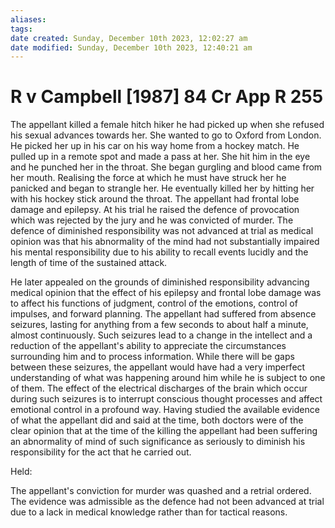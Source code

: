 ```yaml
---
aliases: 
tags: 
date created: Sunday, December 10th 2023, 12:02:27 am
date modified: Sunday, December 10th 2023, 12:40:21 am
---
```


# R v Campbell [1987] 84 Cr App R 255

The appellant killed a female hitch hiker he had picked up when she refused his sexual advances towards her. She wanted to go to Oxford from London. He picked her up in his car on his way home from a hockey match. He pulled up in a remote spot and made a pass at her. She hit him in the eye and he punched her in the throat. She began gurgling and blood came from her mouth. Realising the force at which he must have struck her he panicked and began to strangle her. He eventually killed her by hitting her with his hockey stick around the throat. The appellant had frontal lobe damage and epilepsy. At his trial he raised the defence of provocation which was rejected by the jury and he was convicted of murder. The defence of diminished responsibility was not advanced at trial as medical opinion was that his abnormality of the mind had not substantially impaired his mental responsibility due to his ability to recall events lucidly and the length of time of the sustained attack.  

  

He later appealed on the grounds of diminished responsibility advancing medical opinion that the effect of his epilepsy and frontal lobe damage was to affect his functions of judgment, control of the emotions, control of impulses, and forward planning. The appellant had suffered from absence seizures, lasting for anything from a few seconds to about half a minute, almost continuously. Such seizures lead to a change in the intellect and a reduction of the appellant's ability to appreciate the circumstances surrounding him and to process information. While there will be gaps between these seizures, the appellant would have had a very imperfect understanding of what was happening around him while he is subject to one of them. The effect of the electrical discharges of the brain which occur during such seizures is to interrupt conscious thought processes and affect emotional control in a profound way. Having studied the available evidence of what the appellant did and said at the time, both doctors were of the clear opinion that at the time of the killing the appellant had been suffering an abnormality of mind of such significance as seriously to diminish his responsibility for the act that he carried out.  

  

Held:  

  

The appellant's conviction for murder was quashed and a retrial ordered. The evidence was admissible as the defence had not been advanced at trial due to a lack in medical knowledge rather than for tactical reasons.
